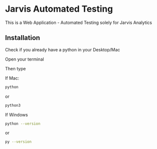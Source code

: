 # Jarvis Automated Testing

This is a Web Application - Automated Testing solely for Jarvis Analytics

## Installation

Check if you already have a python in your Desktop/Mac

Open your terminal

Then type 

If Mac:
```bash
python
```
or

```bash
python3
```

If Windows

```bash
python --version
```

or

```bash
py --version
```


